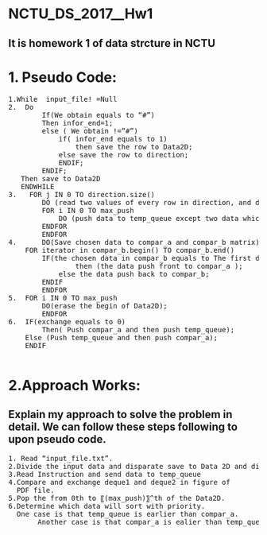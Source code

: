  NCTU_DS_2017__Hw1
=====================
It is  homework 1 of data strcture  in NCTU
----------------
# 1.	Pseudo Code:
<pre>
1.While  input_file! =Null      
2.	Do 
		If(We obtain equals to “#”)
		Then infor_end=1;
		else ( We obtain !=”#”)
			if( infor_end equals to 1)
				then save the row to Data2D;
			else save the row to direction;
			ENDIF;
		ENDIF;
   Then save to Data2D   
   ENDWHILE
3.	 FOR j IN 0 TO direction.size()
		DO (read two values of every row in direction, and determine the max value, which is called max_push)
		FOR i IN 0 TO max_push
			DO (push data to temp_queue except two data which is compared);   
 		ENDFOR
    	ENDFOR
4.   	DO(Save chosen data to compar_a and compar_b matrix) 
	FOR iterator in compar_b.begin() TO compar_b.end()
		IF(the chosen data in compar_b equals to The first data of compare_a)
        		then (the data push front to compar_a );
	        else the data push back to compar_b;
		ENDIF
     	ENDFOR
5.	FOR i IN 0 TO max_push
  		DO(erase the begin of Data2D);
        ENDFOR
6.	IF(exchange equals to 0)
		Then( Push compar_a and then push temp_queue);
	Else (Push temp_queue and then push compar_a);
	ENDIF

</pre>

# 2.Approach Works:
Explain my approach to solve the problem in detail. We can follow these steps following to upon pseudo code.
--------------------
<pre>
1. Read “input_file.txt”.
2.Divide the input data and disparate save to Data 2D and direction (Both is 2-D daynamic Matrix.). We completed this step by the delimiter “#”.
3.Read Instruction and send data to temp_queue
4.Compare and exchange deque1 and deque2 in figure of 
  PDF file.
5.Pop the from 0th to 〖(max_push)〗^th of the Data2D.
6.Determine which data will sort with priority.
  One case is that temp_queue is earlier than compar_a.
	   Another case is that compar_a is ealier than temp_queue. 

</pre>

